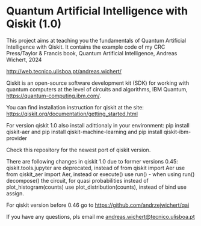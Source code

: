 #  Quantum Artificial Intelligence with Qiskit (1.0)

This project aims at teaching you the fundamentals of Quantum Artificial Intelligence with Qiskit. It contains the example code of my  CRC Press/Taylor & Francis book, Quantum Artificial Intelligence, Andreas Wichert, 2024 

http://web.tecnico.ulisboa.pt/andreas.wichert/


Qiskit is an open-source software development kit (SDK) for working with quantum computers at the level of circuits and algorithms,  IBM Quantum,   https://quantum-computing.ibm.com/.

You can find installation instruction for qiskit at the site:
 https://qiskit.org/documentation/getting_started.html

For version qiskit 1.0 also install adittionaly in your environment: pip install qiskit-aer and
pip install qiskit-machine-learning and pip install qiskit-ibm-provider

Check this repository for the newest port of qiskit version. 

There are following changes in qiskit 1.0 due to former versions 0.45:
qiskit.tools.jupyter are deprecated, instead of from qiskit import Aer use from qiskit_aer import Aer, instead or execute() use run() - when using run() decompose() the circuit, for quasi probabilities instead of plot_histogram(counts) use plot_distribution(counts), instead of  bind 
use assign.



For qiskit version before 0.46 go to https://github.com/andrzejwichert/qai

If you have any questions, pls email me <andreas.wichert@tecnico.ulisboa.pt>
